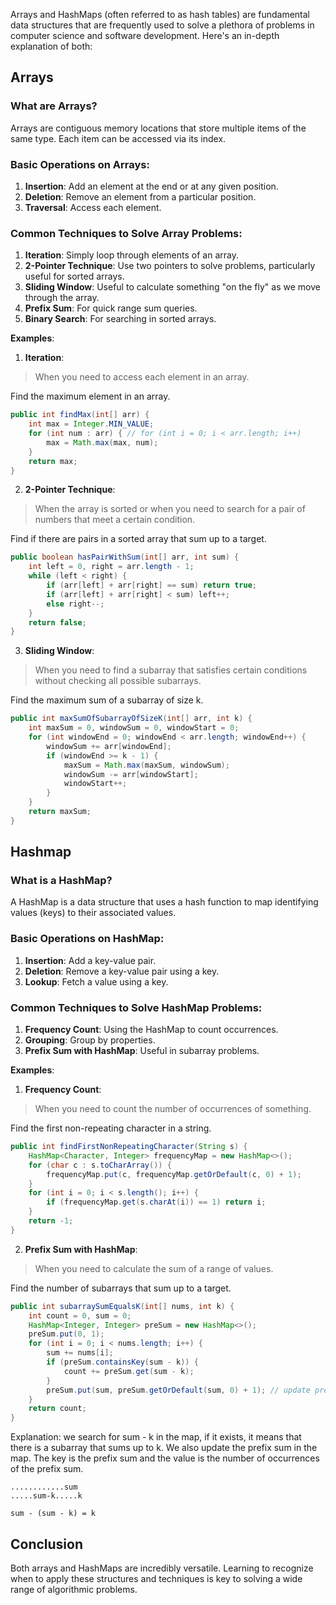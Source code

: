 Arrays and HashMaps (often referred to as hash tables) are fundamental data structures that are frequently used to solve a plethora of problems in computer science and software development. Here's an in-depth explanation of both:

## Arrays

### What are Arrays?

Arrays are contiguous memory locations that store multiple items of the same type. Each item can be accessed via its index.

### Basic Operations on Arrays:

1. **Insertion**: Add an element at the end or at any given position.
2. **Deletion**: Remove an element from a particular position.
3. **Traversal**: Access each element.

### Common Techniques to Solve Array Problems:

1. **Iteration**: Simply loop through elements of an array.
2. **2-Pointer Technique**: Use two pointers to solve problems, particularly useful for sorted arrays.
3. **Sliding Window**: Useful to calculate something "on the fly" as we move through the array.
4. **Prefix Sum**: For quick range sum queries.
5. **Binary Search**: For searching in sorted arrays.

**Examples**:

1. **Iteration**:

> When you need to access each element in an array.

Find the maximum element in an array.

```java
public int findMax(int[] arr) {
    int max = Integer.MIN_VALUE;
    for (int num : arr) { // for (int i = 0; i < arr.length; i++)
        max = Math.max(max, num);
    }
    return max;
}
```

2. **2-Pointer Technique**:

> When the array is sorted or when you need to search for a pair of numbers that meet a certain condition.

Find if there are pairs in a sorted array that sum up to a target.

```java
public boolean hasPairWithSum(int[] arr, int sum) {
    int left = 0, right = arr.length - 1;
    while (left < right) {
        if (arr[left] + arr[right] == sum) return true;
        if (arr[left] + arr[right] < sum) left++;
        else right--;
    }
    return false;
}
```

3. **Sliding Window**:

> When you need to find a subarray that satisfies certain conditions without checking all possible subarrays.

Find the maximum sum of a subarray of size k.

```java
public int maxSumOfSubarrayOfSizeK(int[] arr, int k) {
    int maxSum = 0, windowSum = 0, windowStart = 0;
    for (int windowEnd = 0; windowEnd < arr.length; windowEnd++) {
        windowSum += arr[windowEnd];
        if (windowEnd >= k - 1) {
            maxSum = Math.max(maxSum, windowSum);
            windowSum -= arr[windowStart];
            windowStart++;
        }
    }
    return maxSum;
}
```

## Hashmap

### What is a HashMap?

A HashMap is a data structure that uses a hash function to map identifying values (keys) to their associated values.

### Basic Operations on HashMap:

1. **Insertion**: Add a key-value pair.
2. **Deletion**: Remove a key-value pair using a key.
3. **Lookup**: Fetch a value using a key.

### Common Techniques to Solve HashMap Problems:

1. **Frequency Count**: Using the HashMap to count occurrences.
2. **Grouping**: Group by properties.
3. **Prefix Sum with HashMap**: Useful in subarray problems.

**Examples**:

1. **Frequency Count**:

> When you need to count the number of occurrences of something.

Find the first non-repeating character in a string.

```java
public int findFirstNonRepeatingCharacter(String s) {
    HashMap<Character, Integer> frequencyMap = new HashMap<>();
    for (char c : s.toCharArray()) {
        frequencyMap.put(c, frequencyMap.getOrDefault(c, 0) + 1);
    }
    for (int i = 0; i < s.length(); i++) {
        if (frequencyMap.get(s.charAt(i)) == 1) return i;
    }
    return -1;
}
```

2. **Prefix Sum with HashMap**:

> When you need to calculate the sum of a range of values.

Find the number of subarrays that sum up to a target.

```java
public int subarraySumEqualsK(int[] nums, int k) {
    int count = 0, sum = 0;
    HashMap<Integer, Integer> preSum = new HashMap<>();
    preSum.put(0, 1);
    for (int i = 0; i < nums.length; i++) {
        sum += nums[i];
        if (preSum.containsKey(sum - k)) {
            count += preSum.get(sum - k);
        }
        preSum.put(sum, preSum.getOrDefault(sum, 0) + 1); // update prefix sum, if already exists, increment by 1 else put 1
    }
    return count;
}
```

Explanation:
we search for sum - k in the map, if it exists, it means that there is a subarray that sums up to k. We also update the prefix sum in the map. The key is the prefix sum and the value is the number of occurrences of the prefix sum.

```
............sum
.....sum-k.....k

sum - (sum - k) = k
```

## Conclusion

Both arrays and HashMaps are incredibly versatile. Learning to recognize when to apply these structures and techniques is key to solving a wide range of algorithmic problems.
